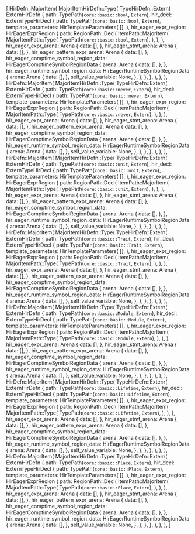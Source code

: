 [
    HirDefn::MajorItem(
        MajorItemHirDefn::Type(
            TypeHirDefn::Extern(
                ExternHirDefn {
                    path: TypePath(`core::basic::bool`, `Extern`),
                    hir_decl: ExternTypeHirDecl {
                        path: TypePath(`core::basic::bool`, `Extern`),
                        template_parameters: HirTemplateParameters(
                            [],
                        ),
                        hir_eager_expr_region: HirEagerExprRegion {
                            path: RegionPath::Decl(
                                ItemPath::MajorItem(
                                    MajorItemPath::Type(
                                        TypePath(`core::basic::bool`, `Extern`),
                                    ),
                                ),
                            ),
                            hir_eager_expr_arena: Arena {
                                data: [],
                            },
                            hir_eager_stmt_arena: Arena {
                                data: [],
                            },
                            hir_eager_pattern_expr_arena: Arena {
                                data: [],
                            },
                            hir_eager_comptime_symbol_region_data: HirEagerComptimeSymbolRegionData {
                                arena: Arena {
                                    data: [],
                                },
                            },
                            hir_eager_runtime_symbol_region_data: HirEagerRuntimeSymbolRegionData {
                                arena: Arena {
                                    data: [],
                                },
                                self_value_variable: None,
                            },
                        },
                    },
                },
            ),
        ),
    ),
    HirDefn::MajorItem(
        MajorItemHirDefn::Type(
            TypeHirDefn::Extern(
                ExternHirDefn {
                    path: TypePath(`core::basic::never`, `Extern`),
                    hir_decl: ExternTypeHirDecl {
                        path: TypePath(`core::basic::never`, `Extern`),
                        template_parameters: HirTemplateParameters(
                            [],
                        ),
                        hir_eager_expr_region: HirEagerExprRegion {
                            path: RegionPath::Decl(
                                ItemPath::MajorItem(
                                    MajorItemPath::Type(
                                        TypePath(`core::basic::never`, `Extern`),
                                    ),
                                ),
                            ),
                            hir_eager_expr_arena: Arena {
                                data: [],
                            },
                            hir_eager_stmt_arena: Arena {
                                data: [],
                            },
                            hir_eager_pattern_expr_arena: Arena {
                                data: [],
                            },
                            hir_eager_comptime_symbol_region_data: HirEagerComptimeSymbolRegionData {
                                arena: Arena {
                                    data: [],
                                },
                            },
                            hir_eager_runtime_symbol_region_data: HirEagerRuntimeSymbolRegionData {
                                arena: Arena {
                                    data: [],
                                },
                                self_value_variable: None,
                            },
                        },
                    },
                },
            ),
        ),
    ),
    HirDefn::MajorItem(
        MajorItemHirDefn::Type(
            TypeHirDefn::Extern(
                ExternHirDefn {
                    path: TypePath(`core::basic::unit`, `Extern`),
                    hir_decl: ExternTypeHirDecl {
                        path: TypePath(`core::basic::unit`, `Extern`),
                        template_parameters: HirTemplateParameters(
                            [],
                        ),
                        hir_eager_expr_region: HirEagerExprRegion {
                            path: RegionPath::Decl(
                                ItemPath::MajorItem(
                                    MajorItemPath::Type(
                                        TypePath(`core::basic::unit`, `Extern`),
                                    ),
                                ),
                            ),
                            hir_eager_expr_arena: Arena {
                                data: [],
                            },
                            hir_eager_stmt_arena: Arena {
                                data: [],
                            },
                            hir_eager_pattern_expr_arena: Arena {
                                data: [],
                            },
                            hir_eager_comptime_symbol_region_data: HirEagerComptimeSymbolRegionData {
                                arena: Arena {
                                    data: [],
                                },
                            },
                            hir_eager_runtime_symbol_region_data: HirEagerRuntimeSymbolRegionData {
                                arena: Arena {
                                    data: [],
                                },
                                self_value_variable: None,
                            },
                        },
                    },
                },
            ),
        ),
    ),
    HirDefn::MajorItem(
        MajorItemHirDefn::Type(
            TypeHirDefn::Extern(
                ExternHirDefn {
                    path: TypePath(`core::basic::Trait`, `Extern`),
                    hir_decl: ExternTypeHirDecl {
                        path: TypePath(`core::basic::Trait`, `Extern`),
                        template_parameters: HirTemplateParameters(
                            [],
                        ),
                        hir_eager_expr_region: HirEagerExprRegion {
                            path: RegionPath::Decl(
                                ItemPath::MajorItem(
                                    MajorItemPath::Type(
                                        TypePath(`core::basic::Trait`, `Extern`),
                                    ),
                                ),
                            ),
                            hir_eager_expr_arena: Arena {
                                data: [],
                            },
                            hir_eager_stmt_arena: Arena {
                                data: [],
                            },
                            hir_eager_pattern_expr_arena: Arena {
                                data: [],
                            },
                            hir_eager_comptime_symbol_region_data: HirEagerComptimeSymbolRegionData {
                                arena: Arena {
                                    data: [],
                                },
                            },
                            hir_eager_runtime_symbol_region_data: HirEagerRuntimeSymbolRegionData {
                                arena: Arena {
                                    data: [],
                                },
                                self_value_variable: None,
                            },
                        },
                    },
                },
            ),
        ),
    ),
    HirDefn::MajorItem(
        MajorItemHirDefn::Type(
            TypeHirDefn::Extern(
                ExternHirDefn {
                    path: TypePath(`core::basic::Module`, `Extern`),
                    hir_decl: ExternTypeHirDecl {
                        path: TypePath(`core::basic::Module`, `Extern`),
                        template_parameters: HirTemplateParameters(
                            [],
                        ),
                        hir_eager_expr_region: HirEagerExprRegion {
                            path: RegionPath::Decl(
                                ItemPath::MajorItem(
                                    MajorItemPath::Type(
                                        TypePath(`core::basic::Module`, `Extern`),
                                    ),
                                ),
                            ),
                            hir_eager_expr_arena: Arena {
                                data: [],
                            },
                            hir_eager_stmt_arena: Arena {
                                data: [],
                            },
                            hir_eager_pattern_expr_arena: Arena {
                                data: [],
                            },
                            hir_eager_comptime_symbol_region_data: HirEagerComptimeSymbolRegionData {
                                arena: Arena {
                                    data: [],
                                },
                            },
                            hir_eager_runtime_symbol_region_data: HirEagerRuntimeSymbolRegionData {
                                arena: Arena {
                                    data: [],
                                },
                                self_value_variable: None,
                            },
                        },
                    },
                },
            ),
        ),
    ),
    HirDefn::MajorItem(
        MajorItemHirDefn::Type(
            TypeHirDefn::Extern(
                ExternHirDefn {
                    path: TypePath(`core::basic::Lifetime`, `Extern`),
                    hir_decl: ExternTypeHirDecl {
                        path: TypePath(`core::basic::Lifetime`, `Extern`),
                        template_parameters: HirTemplateParameters(
                            [],
                        ),
                        hir_eager_expr_region: HirEagerExprRegion {
                            path: RegionPath::Decl(
                                ItemPath::MajorItem(
                                    MajorItemPath::Type(
                                        TypePath(`core::basic::Lifetime`, `Extern`),
                                    ),
                                ),
                            ),
                            hir_eager_expr_arena: Arena {
                                data: [],
                            },
                            hir_eager_stmt_arena: Arena {
                                data: [],
                            },
                            hir_eager_pattern_expr_arena: Arena {
                                data: [],
                            },
                            hir_eager_comptime_symbol_region_data: HirEagerComptimeSymbolRegionData {
                                arena: Arena {
                                    data: [],
                                },
                            },
                            hir_eager_runtime_symbol_region_data: HirEagerRuntimeSymbolRegionData {
                                arena: Arena {
                                    data: [],
                                },
                                self_value_variable: None,
                            },
                        },
                    },
                },
            ),
        ),
    ),
    HirDefn::MajorItem(
        MajorItemHirDefn::Type(
            TypeHirDefn::Extern(
                ExternHirDefn {
                    path: TypePath(`core::basic::Place`, `Extern`),
                    hir_decl: ExternTypeHirDecl {
                        path: TypePath(`core::basic::Place`, `Extern`),
                        template_parameters: HirTemplateParameters(
                            [],
                        ),
                        hir_eager_expr_region: HirEagerExprRegion {
                            path: RegionPath::Decl(
                                ItemPath::MajorItem(
                                    MajorItemPath::Type(
                                        TypePath(`core::basic::Place`, `Extern`),
                                    ),
                                ),
                            ),
                            hir_eager_expr_arena: Arena {
                                data: [],
                            },
                            hir_eager_stmt_arena: Arena {
                                data: [],
                            },
                            hir_eager_pattern_expr_arena: Arena {
                                data: [],
                            },
                            hir_eager_comptime_symbol_region_data: HirEagerComptimeSymbolRegionData {
                                arena: Arena {
                                    data: [],
                                },
                            },
                            hir_eager_runtime_symbol_region_data: HirEagerRuntimeSymbolRegionData {
                                arena: Arena {
                                    data: [],
                                },
                                self_value_variable: None,
                            },
                        },
                    },
                },
            ),
        ),
    ),
]